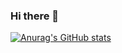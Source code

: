 ### Hi there 👋

[![Anurag's GitHub stats](https://github-readme-stats.vercel.app/api?username=SeonbeomKim)](https://github.com/anuraghazra/github-readme-stats)
